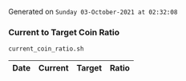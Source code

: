 Generated on `Sunday 03-October-2021 at 02:32:08`

### Current to Target Coin Ratio
`current_coin_ratio.sh`

Date|Current|Target|Ratio
---|---|---|---
